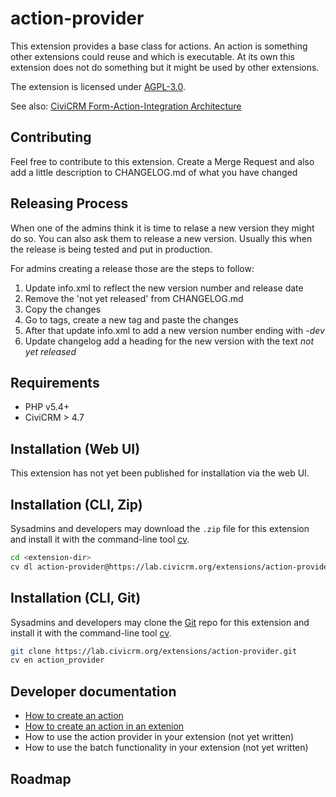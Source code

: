 # action-provider

This extension provides a base class for actions. An action is something other extensions could reuse and which is executable.
At its own this extension does not do something but it might be used by other extensions.

The extension is licensed under [AGPL-3.0](LICENSE.txt).

See also: [CiviCRM Form-Action-Integration Architecture](https://docs.google.com/presentation/d/1Zs6UQDXBXe4K3zV5xrt8HK2R5nxttw2sGslZ82hM9us/edit?usp=sharing)

## Contributing

Feel free to contribute to this extension. Create a Merge Request and also add a little description to CHANGELOG.md of what you have changed

## Releasing Process

When one of the admins think it is time to relase a new version they might do so. You can also ask them to release a new version.
Usually this when the release is being tested and put in production.

For admins creating a release those are the steps to follow:

1. Update info.xml to reflect the new version number and release date
2. Remove the 'not yet released' from CHANGELOG.md
3. Copy the changes
4. Go to tags, create a new tag and paste the changes
5. After that update info.xml to add a new version number ending with _-dev_
6. Update changelog add a heading for the new version with the text _not yet released_

## Requirements

* PHP v5.4+
* CiviCRM > 4.7

## Installation (Web UI)

This extension has not yet been published for installation via the web UI.

## Installation (CLI, Zip)

Sysadmins and developers may download the `.zip` file for this extension and
install it with the command-line tool [cv](https://github.com/civicrm/cv).

```bash
cd <extension-dir>
cv dl action-provider@https://lab.civicrm.org/extensions/action-provider/repository/master/archive.zip
```

## Installation (CLI, Git)

Sysadmins and developers may clone the [Git](https://en.wikipedia.org/wiki/Git) repo for this extension and
install it with the command-line tool [cv](https://github.com/civicrm/cv).

```bash
git clone https://lab.civicrm.org/extensions/action-provider.git
cv en action_provider
```

## Developer documentation

* [How to create an action](docs/howto_create_an_action.md)
* [How to create an action in an extenion](docs/howto_create_an_action_in_an_extension.md)
* How to use the action provider in your extension (not yet written)
* How to use the batch functionality in your extension (not yet written)


## Roadmap
